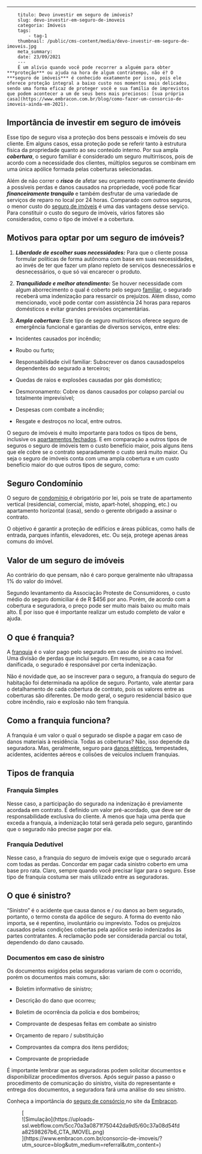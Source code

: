 ---
        titulo: Devo investir em seguro de imóveis?
        slug: devo-investir-em-seguro-de-imoveis
        categoria: Imóveis
        tags:
            - tag-1
        thumbnail: /public/cms-content/media/devo-investir-em-seguro-de-imoveis.jpg
        meta_summary: 
        date: 23/09/2021
        ---
        É um alívio quando você pode recorrer a alguém para obter ***proteção*** ou ajuda na hora de algum contratempo, não é? O ***seguro de imóveis*** é conhecido exatamente por isso, pois ele oferece proteção integral a baixo custo nos momentos mais delicados, sendo uma forma eficaz de proteger você e sua família de imprevistos que podem acontecer a um de seus bens mais preciosos: [sua própria casa](https://www.embracon.com.br/blog/como-fazer-um-consorcio-de-imoveis-ainda-em-2021).

Importância de investir em seguro de imóveis 
---------------------------------------------

Esse tipo de seguro visa a proteção dos bens pessoais e imóveis do seu cliente. Em alguns casos, essa proteção pode se referir tanto à estrutura física da propriedade quanto ao seu conteúdo interno. Por sua ampla ***cobertura***, o seguro familiar é considerado um seguro multirriscos, pois de acordo com a necessidade dos clientes, múltiplos seguros se combinam em uma única apólice formada pelas coberturas selecionadas.

Além de não correr o ***risco*** de afetar seu orçamento repentinamente devido a possíveis perdas e danos causados na propriedade, você pode ficar ***financeiramente tranquilo*** e também desfrutar de uma variedade de serviços de reparo no local por 24 horas. Comparado com outros seguros, o menor custo do [seguro de imóveis](https://www.embracon.com.br/blog/seguro-de-consorcio-quando-vale-a-pena) é uma das vantagens desse serviço. Para constituir o custo do seguro de imóveis, vários fatores são considerados, como o tipo de imóvel e a cobertura.

Motivos para optar por um seguro de imóveis? 
---------------------------------------------

1. ***Liberdade de escolher suas necessidades:*** Para que o cliente possa formular políticas de forma autônoma com base em suas necessidades, ao invés de ter que fazer um plano repleto de serviços desnecessários e desnecessários, o que só vai encarecer o produto.

2. ***Tranquilidade e melhor atendimento:*** Se houver necessidade com algum aborrecimento o qual é coberto pelo seguro [familiar](https://www.embracon.com.br/blog/como-fazer-um-orcamento-familiar-sem-erro), o segurado receberá uma indenização para ressarcir os prejuízos. Além disso, como mencionado, você pode contar com assistência 24 horas para reparos domésticos e evitar grandes previsões orçamentárias.

3. ***Ampla cobertura:*** Este tipo de seguro multirriscos oferece seguro de emergência funcional e garantias de diversos serviços, entre eles:

- Incidentes causados por incêndio;

- Roubo ou furto;
- Responsabilidade civil familiar: Subscrever os danos causados ​​pelos dependentes do segurado a terceiros;
- Quedas de raios e explosões causadas por gás doméstico;
- Desmoronamento: Cobre os danos causados ​​por colapso parcial ou totalmente imprevisível;
- Despesas com combate a incêndio;

- Resgate e destroços no local, entre outros.

O seguro de imóveis é muito importante para todos os tipos de bens, inclusive os [apartamentos fechados](https://www.embracon.com.br/blog/saiba-como-comprar-apartamento-na-planta-com-consorcio). E em comparação a outros tipos de seguros o seguro de imóveis tem o custo benefício maior, pois alguns itens que ele cobre se o contrato separadamente o custo será muito maior. Ou seja o seguro de imóveis conta com uma ampla cobertura e um custo benefício maior do que outros tipos de seguro, como:

Seguro Condomínio 
------------------

O seguro de [condomínio ](https://www.embracon.com.br/blog/casa-em-condominio-fechado-quando-e-porque-fazer-esse-investimento)é obrigatório por lei, pois se trate de apartamento vertical (residencial, comercial, misto, apart-hotel, shopping, etc.) ou apartamento horizontal (casa), sendo o gerente obrigado a assinar o contrato.

O objetivo é garantir a proteção de edifícios e áreas públicas, como halls de entrada, parques infantis, elevadores, etc. Ou seja, protege apenas áreas comuns do imóvel.

Valor de um seguro de imóveis 
------------------------------

Ao contrário do que pensam, não é caro porque geralmente não ultrapassa 1% do valor do imóvel.

Segundo levantamento da Associação Proteste de Consumidores, o custo médio do seguro domiciliar é de R $456 por ano. Porém, de acordo com a cobertura e seguradora, o preço pode ser muito mais baixo ou muito mais alto. É por isso que é importante realizar um estudo completo de valor e ajuda.

O que é franquia? 
------------------

A [franquia](https://www.embracon.com.br/blog/o-que-e-franquia-de-seguro) é o valor pago pelo segurado em caso de sinistro no imóvel. Uma divisão de perdas que inclui seguro. Em resumo, se a casa for danificada, o segurado é responsável por certa indenização.

Não é novidade que, ao se inscrever para o seguro, a franquia do seguro de habitação foi determinada na apólice de seguro. Portanto, vale atentar para o detalhamento de cada cobertura de contrato, pois os valores entre as coberturas são diferentes. De modo geral, o seguro residencial básico que cobre incêndio, raio e explosão não tem franquia.

Como a franquia funciona? 
--------------------------

A franquia é um valor o qual o segurado se dispõe a pagar em caso de danos materiais à residência. Todas as coberturas? Não, isso depende da seguradora. Mas, geralmente, seguro para [danos elétricos](https://www.embracon.com.br/blog/dicas-para-comprar-eletrodomesticos-para-a-casa-nova), tempestades, acidentes, acidentes aéreos e colisões de veículos incluem franquias.

Tipos de franquia 
------------------

### Franquia Simples

Nesse caso, a participação do segurado na indenização é previamente acordada em contrato. É definido um valor pré-acordado, que deve ser de responsabilidade exclusiva do cliente. A menos que haja uma perda que exceda a franquia, a indenização total será gerada pelo seguro, garantindo que o segurado não precise pagar por ela.

### Franquia Dedutível 

Nesse caso, a franquia do seguro de imóveis exige que o segurado arcará com todas as perdas. Concordar em pagar cada sinistro coberto em uma base pro rata. Claro, sempre quando você precisar ligar para o seguro. Esse tipo de franquia costuma ser mais utilizado entre as seguradoras.

O que é sinistro? 
------------------

“Sinistro” é o acidente que causa danos e / ou danos ao bem segurado, portanto, o termo consta da apólice de seguro. A forma do evento não importa, se é repentino, involuntário ou imprevisto. Todos os prejuízos causados ​​pelas condições cobertas pela apólice serão indenizados às partes contratantes. A reclamação pode ser considerada parcial ou total, dependendo do dano causado.

### Documentos em caso de sinistro 

Os documentos exigidos pelas seguradoras variam de com o ocorrido, porém os documentos mais comuns, são:

- Boletim informativo de sinistro;
- Descrição do dano que ocorreu;
- Boletim de ocorrência da polícia e dos bombeiros;

- Comprovante de despesas feitas em combate ao sinistro
- Orçamento de reparo / substituição
- Comprovantes da compra dos itens perdidos;
- Comprovante de propriedade

É importante lembrar que as seguradoras podem solicitar documentos e disponibilizar procedimentos diversos. Após seguir passo a passo o procedimento de comunicação do sinistro, visita do representante e entrega dos documentos, a seguradora fará uma análise do seu sinistro.

Conheça a importância do [seguro de consórcio ](https://www.embracon.com.br/blog-parceiros/saiba-a-importancia-do-seguro-de-consorcio-para-seu-cliente)no site da [Embracon](https://www.embracon.com.br/blog-parceiros/saiba-a-importancia-do-seguro-de-consorcio-para-seu-cliente).

<figure class="w-richtext-figure-type-image w-richtext-align-center">[<div>![Simulação](https://uploads-ssl.webflow.com/5cc70a3a0871f750442da9d5/60c37a08d54fda82598267b6_CTA_IMOVEL.png)</div>](https://www.embracon.com.br/consorcio-de-imoveis/?utm_source=blog&utm_medium=referral&utm_content=)</figure>
        